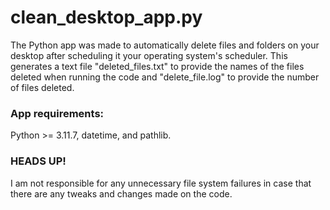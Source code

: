 # clean_desktop_app.py
The Python app was made to automatically delete files and folders on your desktop after scheduling it your operating system's scheduler. This generates a text file "deleted_files.txt" to provide the names of the files deleted when running the code and "delete_file.log" to provide the number of files deleted.

### App requirements:
Python >= 3.11.7, datetime, and pathlib.

### HEADS UP!
I am not responsible for any unnecessary file system failures in case that there are any tweaks and changes made on the code.
